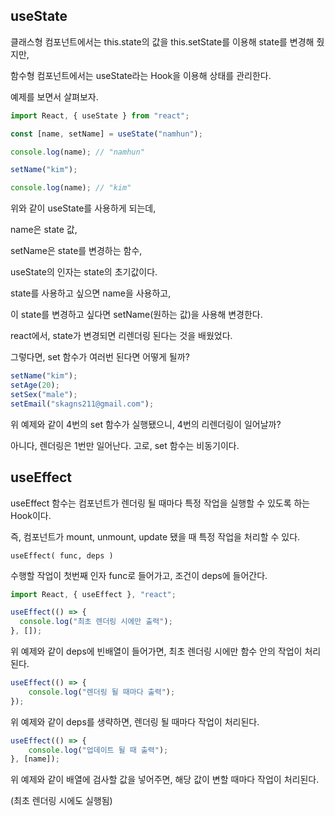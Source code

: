 ## useState

클래스형 컴포넌트에서는 this.state의 값을 this.setState를 이용해 state를 변경해 줬지만,

함수형 컴포넌트에서는 useState라는 Hook을 이용해 상태를 관리한다.

예제를 보면서 살펴보자.

```jsx
import React, { useState } from "react";

const [name, setName] = useState("namhun");

console.log(name); // "namhun"

setName("kim");

console.log(name); // "kim"
```

위와 같이 useState를 사용하게 되는데,

name은 state 값,

setName은 state를 변경하는 함수,

useState의 인자는 state의 초기값이다.

state를 사용하고 싶으면 name을 사용하고,

이 state를 변경하고 싶다면 setName(원하는 값)을 사용해 변경한다.

react에서, state가 변경되면 리렌더링 된다는 것을 배웠었다.

그렇다면, set 함수가 여러번 된다면 어떻게 될까?

```jsx
setName("kim");
setAge(20);
setSex("male");
setEmail("skagns211@gmail.com");
```

위 예제와 같이 4번의 set 함수가 실행됐으니, 4번의 리렌더링이 일어날까?

아니다, 렌더링은 1번만 일어난다. 고로, set 함수는 비동기이다.

## useEffect

useEffect 함수는 컴포넌트가 렌더링 될 때마다 특정 작업을 실행할 수 있도록 하는 Hook이다.

즉, 컴포넌트가 mount, unmount, update 됐을 때 특정 작업을 처리할 수 있다.

`useEffect( func, deps )`

수행할 작업이 첫번째 인자 func로 들어가고, 조건이 deps에 들어간다.

```jsx
import React, { useEffect }, "react";

useEffect(() => {
  console.log("최초 렌더링 시에만 출력");
}, []);
```

위 예제와 같이 deps에 빈배열이 들어가면, 최초 렌더링 시에만 함수 안의 작업이 처리된다.

```jsx
useEffect(() => {
	console.log("렌더링 될 때마다 출력");
});
```

위 예제와 같이 deps를 생략하면, 렌더링 될 때마다 작업이 처리된다.

```jsx
useEffect(() => {
	console.log("업데이트 될 때 출력");
}, [name]);
```

위 예제와 같이 배열에 검사할 값을 넣어주면, 해당 값이 변할 때마다 작업이 처리된다.

(최초 렌더링 시에도 실행됨)
